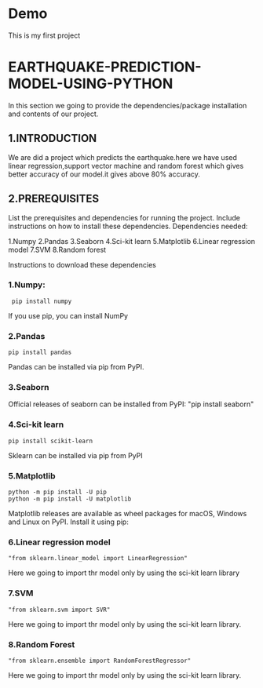 # Demo
This is my first project
# EARTHQUAKE-PREDICTION-MODEL-USING-PYTHON

In this section we going to provide the dependencies/package installation and contents of our project.

## 1.INTRODUCTION

We are did a project which predicts the earthquake.here we have used linear regression,support vector machine and random forest
which gives better accuracy of our model.it gives above 80% accuracy.

## 2.PREREQUISITES

List the prerequisites and dependencies for running the project. Include instructions on how to install these dependencies.
Dependencies needed:
  
  1.Numpy
  2.Pandas
  3.Seaborn
  4.Sci-kit learn
  5.Matplotlib
  6.Linear regression model
  7.SVM
  8.Random forest

Instructions to download these dependencies

### 1.Numpy:
     pip install numpy
  If you use pip, you can install NumPy 
     
   


   
### 2.Pandas
    pip install pandas    
  Pandas can be installed via pip from PyPI.
  
  
### 3.Seaborn
  Official releases of seaborn can be installed from PyPI:
  "pip install seaborn"

### 4.Sci-kit learn
    pip install scikit-learn
  Sklearn can be installed via pip from PyPI


### 5.Matplotlib
    python -m pip install -U pip
    python -m pip install -U matplotlib
  Matplotlib releases are available as wheel packages for macOS, Windows and Linux on PyPI. Install it using pip:


### 6.Linear regression model
    "from sklearn.linear_model import LinearRegression"
  Here we going to import thr model only by using the sci-kit learn library
 

### 7.SVM
    "from sklearn.svm import SVR"
  Here we going to import thr model only by using the sci-kit learn library.
  
  

### 8.Random Forest
    "from sklearn.ensemble import RandomForestRegressor"  
  Here we going to import thr model only by using the sci-kit learn library.
